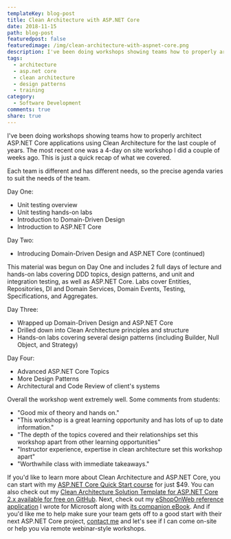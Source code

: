 ```yaml
---
templateKey: blog-post
title: Clean Architecture with ASP.NET Core
date: 2018-11-15
path: blog-post
featuredpost: false
featuredimage: /img/clean-architecture-with-aspnet-core.png
description: I've been doing workshops showing teams how to properly architect ASP.NET Core applications using Clean Architecture for the last couple of years. The most recent one was a 4-day on site workshop I did a couple of weeks ago. This is just a quick recap of what we covered.
tags:
  - architecture
  - asp.net core
  - clean architecture
  - design patterns
  - training
category:
  - Software Development
comments: true
share: true
---
```


I've been doing workshops showing teams how to properly architect ASP.NET Core applications using Clean Architecture for the last couple of years. The most recent one was a 4-day on site workshop I did a couple of weeks ago. This is just a quick recap of what we covered.

Each team is different and has different needs, so the precise agenda varies to suit the needs of the team.

Day One:

- Unit testing overview
- Unit testing hands-on labs
- Introduction to Domain-Driven Design
- Introduction to ASP.NET Core

Day Two:

- Introducing Domain-Driven Design and ASP.NET Core (continued)

This material was begun on Day One and includes 2 full days of lecture and hands-on labs covering DDD topics, design patterns, and unit and integration testing, as well as ASP.NET Core. Labs cover Entities, Repositories, DI and Domain Services, Domain Events, Testing, Specifications, and Aggregates.

Day Three:

- Wrapped up Domain-Driven Design and ASP.NET Core
- Drilled down into Clean Architecture principles and structure
- Hands-on labs covering several design patterns (including Builder, Null Object, and Strategy)

Day Four:

- Advanced ASP.NET Core Topics
- More Design Patterns
- Architectural and Code Review of client's systems

Overall the workshop went extremely well. Some comments from students:

- "Good mix of theory and hands on."
- "This workshop is a great learning opportunity and has lots of up to date information."
- "The depth of the topics covered and their relationships set this workshop apart from other learning opportunities"
- "Instructor experience, expertise in clean architecture set this workshop apart"
- "Worthwhile class with immediate takeaways."

If you'd like to learn more about Clean Architecture and ASP.NET Core, you can start with my [ASP.NET Core Quick Start course](http://aspnetcorequickstart.com/) for just $49. You can also check out my [Clean Architecture Solution Template for ASP.NET Core 2.x available for free on GitHub](https://github.com/ardalis/CleanArchitecture). Next, check out my [eShopOnWeb reference application](https://github.com/dotnet-architecture/eShopOnWeb) I wrote for Microsoft along with [its companion eBook](https://docs.microsoft.com/en-us/dotnet/standard/modern-web-apps-azure-architecture/). And if you'd like me to help make sure your team gets off to a good start with their next ASP.NET Core project, [contact me](https://ardalis.com/contact-us) and let's see if I can come on-site or help you via remote webinar-style workshops.
